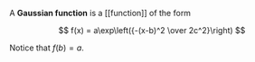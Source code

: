 A **Gaussian function** is a [[function]] of the form

$$
f(x) = a\exp\left({-(x-b)^2 \over 2c^2}\right)
$$

Notice that $f(b) = a$.